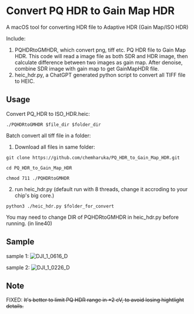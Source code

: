 # Convert PQ HDR to Gain Map HDR

A macOS tool for converting HDR file to Adaptive HDR (Gain Map/ISO HDR)

Include:

1. PQHDRtoGMHDR, which convert png, tiff etc. PQ HDR file to Gain Map HDR. This code will read a image file as both SDR and HDR image, then calculate difference between two images as gain map. After denoise, combine SDR image with gain map to get GainMapHDR file.
2. heic_hdr.py, a ChatGPT generated python script to convert all TIFF file to HEIC.

## Usage

Convert PQ_HDR to ISO_HDR.heic:

`./PQHDRtoGMHDR $file_dir $folder_dir`

Batch convert all tiff file in a folder:

1. Download all files in same folder:

`git clone https://github.com/chemharuka/PQ_HDR_to_Gain_Map_HDR.git`

`cd PQ_HDR_to_Gain_Map_HDR`

`chmod 711 ./PQHDRtoGMHDR`

2. run heic_hdr.py (default run with 8 threads, change it accroding to your chip's big core.)

`python3 ./heic_hdr.py $folder_for_convert`

You may need to change DIR of PQHDRtoGMHDR in heic_hdr.py before running. (in line40)

## Sample

sample 1:
![DJI_1_0616_D](https://github.com/user-attachments/assets/da00b25d-b1b8-4e34-a0b8-20653e787f72)

sample 2:
![DJI_1_0226_D](https://github.com/user-attachments/assets/b542e146-b2fc-48c9-9021-0dc469203bad)


## Note

FIXED: ~~It's better to limit PQ HDR range in +2 eV, to avoid losing hightlight details.~~
